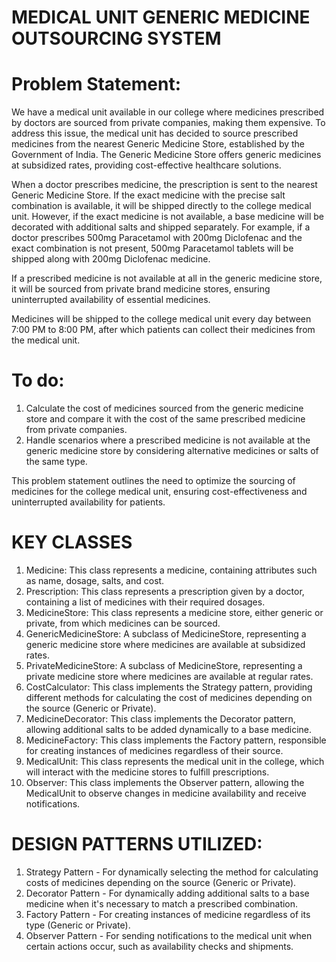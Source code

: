 # MEDICAL UNIT GENERIC MEDICINE OUTSOURCING SYSTEM

# Problem Statement:

We have a medical unit available in our college where medicines prescribed by doctors are sourced from private companies, making them expensive. To address this issue, the medical unit has decided to source prescribed medicines from the nearest Generic Medicine Store, established by the Government of India. The Generic Medicine Store offers generic medicines at subsidized rates, providing cost-effective healthcare solutions.

When a doctor prescribes medicine, the prescription is sent to the nearest Generic Medicine Store. If the exact medicine with the precise salt combination is available, it will be shipped directly to the college medical unit. However, if the exact medicine is not available, a base medicine will be decorated with additional salts and shipped separately. For example, if a doctor prescribes 500mg Paracetamol with 200mg Diclofenac and the exact combination is not present, 500mg Paracetamol tablets will be shipped along with 200mg Diclofenac medicine.

If a prescribed medicine is not available at all in the generic medicine store, it will be sourced from private brand medicine stores, ensuring uninterrupted availability of essential medicines.

Medicines will be shipped to the college medical unit every day between 7:00 PM to 8:00 PM, after which patients can collect their medicines from the medical unit.

# To do:

1. Calculate the cost of medicines sourced from the generic medicine store and compare it with the cost of the same prescribed medicine from private companies.
2. Handle scenarios where a prescribed medicine is not available at the generic medicine store by considering alternative medicines or salts of the same type.

This problem statement outlines the need to optimize the sourcing of medicines for the college medical unit, ensuring cost-effectiveness and uninterrupted availability for patients.

# KEY CLASSES

1. Medicine: This class represents a medicine, containing attributes such as name, dosage, salts, and cost.
2. Prescription: This class represents a prescription given by a doctor, containing a list of medicines with their required dosages.
3. MedicineStore: This class represents a medicine store, either generic or private, from which medicines can be sourced.
4. GenericMedicineStore: A subclass of MedicineStore, representing a generic medicine store where medicines are available at subsidized rates.
5. PrivateMedicineStore: A subclass of MedicineStore, representing a private medicine store where medicines are available at regular rates.
6. CostCalculator: This class implements the Strategy pattern, providing different methods for calculating the cost of medicines depending on the source (Generic or Private).
7. MedicineDecorator: This class implements the Decorator pattern, allowing additional salts to be added dynamically to a base medicine.
8. MedicineFactory: This class implements the Factory pattern, responsible for creating instances of medicines regardless of their source.
9. MedicalUnit: This class represents the medical unit in the college, which will interact with the medicine stores to fulfill prescriptions.
10. Observer: This class implements the Observer pattern, allowing the MedicalUnit to observe changes in medicine availability and receive notifications.

# DESIGN PATTERNS UTILIZED:

1. Strategy Pattern - For dynamically selecting the method for calculating costs of medicines depending on the source (Generic or Private).
2. Decorator Pattern - For dynamically adding additional salts to a base medicine when it's necessary to match a prescribed combination.
3. Factory Pattern - For creating instances of medicine regardless of its type (Generic or Private).
4. Observer Pattern - For sending notifications to the medical unit when certain actions occur, such as availability checks and shipments.
